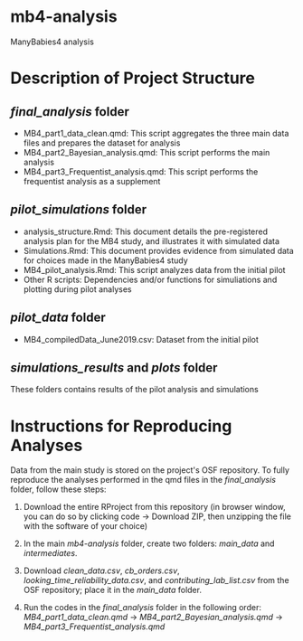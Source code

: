 # mb4-analysis
ManyBabies4 analysis

# Description of Project Structure

## *final_analysis* folder

- MB4_part1_data_clean.qmd: This script aggregates the three main data files and prepares the dataset for analysis
- MB4_part2_Bayesian_analysis.qmd: This script performs the main analysis
- MB4_part3_Frequentist_analysis.qmd: This script performs the frequentist analysis as a supplement

## *pilot_simulations* folder

- analysis_structure.Rmd: This document details the pre-registered analysis plan for the MB4 study, and illustrates it with simulated data
- Simulations.Rmd: This document provides evidence from simulated data for choices made in the ManyBabies4 study
- MB4_pilot_analysis.Rmd: This script analyzes data from the initial pilot
- Other R scripts: Dependencies and/or functions for simuliations and plotting during pilot analyses

## *pilot_data* folder

- MB4_compiledData_June2019.csv: Dataset from the initial pilot

## *simulations_results* and *plots* folder

These folders contains results of the pilot analysis and simulations

# Instructions for Reproducing Analyses

Data from the main study is stored on the project's OSF repository. To fully reproduce the analyses performed in the qmd files in the *final_analysis* folder, follow these steps:

1. Download the entire RProject from this repository (in browser window, you can do so by clicking code -> Download ZIP, then unzipping the file with the software of your choice)

2. In the main *mb4-analysis* folder, create two folders: *main_data* and *intermediates*.

3. Download *clean_data.csv*, *cb_orders.csv*, *looking_time_reliability_data.csv*, and *contributing_lab_list.csv* from the OSF repository; place it in the *main_data* folder.

4. Run the codes in the *final_analysis* folder in the following order: *MB4_part1_data_clean.qmd* -> *MB4_part2_Bayesian_analysis.qmd* -> *MB4_part3_Frequentist_analysis.qmd*


